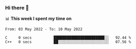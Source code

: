 ### Hi there 👋

📊 __This week I spent my time on__
<!--START_SECTION:waka-->

```text
From: 03 May 2022 - To: 10 May 2022

C     0 secs          ███████████████████████░░   92.44 %
C++   0 secs          ██░░░░░░░░░░░░░░░░░░░░░░░   07.56 %
```

<!--END_SECTION:waka-->
<!--
**SREEHARI-M-S/SREEHARI-M-S** is a ✨ _special_ ✨ repository because its `README.md` (this file) appears on your GitHub profile.

Here are some ideas to get you started:

- 🔭 I’m currently working on ...
- 🌱 I’m currently learning ...
- 👯 I’m looking to collaborate on ...
- 🤔 I’m looking for help with ...
- 💬 Ask me about ...
- 📫 How to reach me: ...
- 😄 Pronouns: ...
- ⚡ Fun fact: ...
-->
